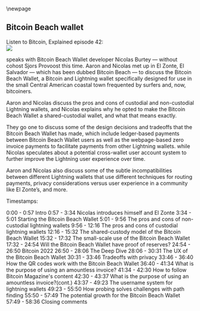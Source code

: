 \newpage
## Bitcoin Beach wallet

Listen to Bitcoin, Explained episode 42:\
![](qr/42.png)

speaks with Bitcoin Beach Wallet developer Nicolas Burtey — without cohost Sjors Provoost this time. Aaron and Nicolas met up in El Zonte, El Salvador — which has been dubbed Bitcoin Beach — to discuss the Bitcoin Beach Wallet, a Bitcoin and Lightning wallet specifically designed for use in the small Central American coastal town frequented by surfers and, now, bitcoiners.

Aaron and Nicolas discuss the pros and cons of custodial and non-custodial Lightning wallets, and Nicolas explains why he opted to make the Bitcoin Beach Wallet a shared-custodial wallet, and what that means exactly.

They go one to discuss some of the design decisions and tradeoffs that the Bitcoin Beach Wallet has made, which include ledger-based payments between Bitcoin Beach Wallet users as well as the webpage-based zero invoice payments to facilitate payments from other Lightning wallets. while Nicolas speculates about a potential cross-wallet user account system to further improve the Lightning user experience over time.

Aaron and Nicolas also discuss some of the subtle incompatibilities between different Lightning wallets that use different techniques for routing payments, privacy considerations versus user experience in a community like El Zonte’s, and more.

Timestamps:

0:00 - 0:57 Intro
0:57 - 3:34 Nicolas introduces himself and El Zonte
3:34 - 5:01 Starting the Bitcoin Beach Wallet
5:01 - 9:56 The pros and cons of non-custodial lightning wallets
9:56 - 12:16 The pros and cons of custodial lightning wallets
12:16 - 15:32 The shared-custody model of the Bitcoin Beach Wallet
15:32 - 17:32 The small-scale use of the Bitcoin Beach Wallet
17:32 - 24:54 Will the Bitcoin Beach Wallet have proof of reserves?
24:54 - 26:50 Bitcoin 2022
26:50 - 28:06 The Deep Dive
28:06 - 30:31 The UX of the Bitcoin Beach Wallet
30:31 - 33:46 Tradeoffs with privacy
33:46 - 36:40 How the QR codes work with the Bitcoin Beach Wallet
36:40 - 41:34 What is the purpose of using an amountless invoice?
41:34 - 42:30 How to follow Bitcoin Magazine's content
42:30 - 43:37 What is the purpose of using an amountless invoice?(cont.)
43:37 - 49:23 The username system for lightning wallets
49:23 - 55:50 How probing solves challenges with path finding
55:50 - 57:49 The potential growth for the Bitcoin Beach Wallet
57:49 - 58:36 Closing comments
